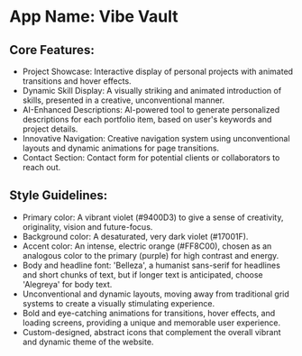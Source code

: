 # **App Name**: Vibe Vault

## Core Features:

- Project Showcase: Interactive display of personal projects with animated transitions and hover effects.
- Dynamic Skill Display: A visually striking and animated introduction of skills, presented in a creative, unconventional manner.
- AI-Enhanced Descriptions: AI-powered tool to generate personalized descriptions for each portfolio item, based on user's keywords and project details.
- Innovative Navigation: Creative navigation system using unconventional layouts and dynamic animations for page transitions.
- Contact Section: Contact form for potential clients or collaborators to reach out.

## Style Guidelines:

- Primary color: A vibrant violet (#9400D3) to give a sense of creativity, originality, vision and future-focus.
- Background color: A desaturated, very dark violet (#17001F).
- Accent color: An intense, electric orange (#FF8C00), chosen as an analogous color to the primary (purple) for high contrast and energy.
- Body and headline font: 'Belleza', a humanist sans-serif for headlines and short chunks of text, but if longer text is anticipated, choose 'Alegreya' for body text.
- Unconventional and dynamic layouts, moving away from traditional grid systems to create a visually stimulating experience.
- Bold and eye-catching animations for transitions, hover effects, and loading screens, providing a unique and memorable user experience.
- Custom-designed, abstract icons that complement the overall vibrant and dynamic theme of the website.